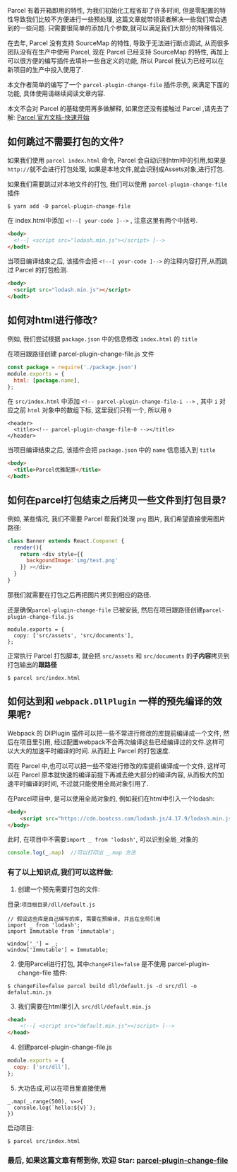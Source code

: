 Parcel 有着开箱即用的特性, 为我们初始化工程省却了许多时间, 但是零配置的特性导致我们比较不方便进行一些预处理, 这篇文章就带领读者解决一些我们常会遇到的一些问题. 只需要很简单的添加几个参数,就可以满足我们大部分的特殊情况.

在去年, Parcel 没有支持 SourceMap 的特性, 导致于无法进行断点调试, 从而很多团队没有在生产中使用 Parcel, 现在 Parcel 已经支持 SourceMap 的特性, 再加上可以很方便的编写插件去填补一些自定义的功能, 所以 Parcel 我认为已经可以在新项目的生产中投入使用了.

本文作者简单的编写了一个 `parcel-plugin-change-file` 插件示例, 来满足下面的功能, 具体使用请继续阅读文章内容.

本文不会对 Parcel 的基础使用再多做解释, 如果您还没有接触过 Parcel ,请先去了解: [Parcel 官方文档-快速开始](https://zh.parceljs.org/getting_started.html)

## 如何跳过不需要打包的文件?

如果我们使用 `parcel index.html` 命令, Parcel 会自动识别html中的引用,如果是`http://`就不会进行打包处理, 如果是本地文件,就会识别成Assets对象,进行打包.

如果我们需要跳过对本地文件的打包, 我们可以使用 `parcel-plugin-change-file` 插件

```
$ yarn add -D parcel-plugin-change-file
```

在 index.html中添加 `<!--[ your-code ]-->` , 注意这里有两个中括号.

```html
<body>
  <!--[ <script src="lodash.min.js"></script> ]-->
</bodt>
```
当项目编译结束之后, 该插件会把 `<!--[ your-code ]-->` 的注释内容打开,从而跳过 Parcel 的打包检测.
```html
<body>
  <script src="lodash.min.js"></script>
</bodt>
```

## 如何对html进行修改?
例如, 我们尝试根据 `package.json` 中的信息修改 `index.html` 的 `title`

在项目跟路径创建 parcel-plugin-change-file.js 文件

```js
const package = require('./package.json')
module.exports = {
  html: [package.name],
};
```
在 `src/index.html` 中添加 `<!-- parcel-plugin-change-file-i -->` , 其中 `i` 对应之前 `html` 对象中的数组下标, 这里我们只有一个, 所以用 `0`
```
<header>
  <title><!-- parcel-plugin-change-file-0 --></title>
</header>
```

当项目编译结束之后, 该插件会把 `package.json` 中的 `name` 信息插入到 `title`
```html
<body>
  <title>Parcel优雅配置</title>
</bodt>
```

## 如何在parcel打包结束之后拷贝一些文件到打包目录?

例如, 某些情况, 我们不需要 Parcel 帮我们处理 `png` 图片, 我们希望直接使用图片路径:
```js
class Banner extends React.Componet {
  render(){
    return <div style={{
      backgoundImage:'img/test.png'
    }} ></div>
  }
}
```
那我们就需要在打包之后再把图片拷贝到相应的路径.

还是确保`parcel-plugin-change-file` 已被安装, 然后在项目跟路径创建`parcel-plugin-change-file.js`

```
module.exports = {
  copy: ['src/assets', 'src/documents'],
};
```

正常执行 Parcel 打包脚本, 就会把 `src/assets` 和 `src/documents` 的**子内容**拷贝到打包输出的**跟路径**
```
$ parcel src/index.html
```


## 如何达到和 `webpack.DllPlugin` 一样的预先编译的效果呢?

Webpack 的 DllPlugin 插件可以把一些不常进行修改的库提前编译成一个文件, 然后在项目里引用, 经过配置webpack不会再次编译这些已经编译过的文件.这样可以大大的加速平时编译的时间. 从而赶上 Parcel 的打包速度.

而在 Parcel 中,也可以可以把一些不常进行修改的库提前编译成一个文件, 这样可以在 Parcel 原本就快速的编译前提下再减去绝大部分的编译内容, 从而极大的加速平时编译的时间, 不过就只能使用全局对象引用了.

在Parcel项目中, 是可以使用全局对象的, 例如我们在html中引入一个lodash:

```html
<body>
    <script src="https://cdn.bootcss.com/lodash.js/4.17.9/lodash.min.js"></script>
</body>
```

此时, 在项目中不需要`import _ from 'lodash'`, 可以识别全局`_`对象的
```js
console.log(_.map)  //可以打印出 _.map 方法
```
### 有了以上知识点,我们可以这样做:

1. 创建一个预先需要打包的文件:

目录:`项目根目录/dll/default.js`

```
// 假设这些库是自己编写的库, 需要在预编译, 并且在全局引用
import _ from 'lodash';
import Immutable from 'immutable';

window['_'] = _;
window['Immutable'] = Immutable;

```

2. 使用Parcel进行打包, 其中`changeFile=false` 是不使用 parcel-plugin-change-file 插件:

```
$ changeFile=false parcel build dll/default.js -d src/dll -o defalut.min.js
```

3. 我们需要在html里引入 `src/dll/default.min.js`

```html
<head>
    <!--[ <script src="default.min.js"></script> ]-->
</head>
```

4. 创建parcel-plugin-change-file.js

```js
module.exports = {
  copy: ['src/dll'],
};
```

5. 大功告成,可以在项目里直接使用

```
_.map(_.range(500), v=>{
  console.log(`hello:${v}`);
})
```
启动项目:
```
$ parcel src/index.html
```

### 最后, 如果这篇文章有帮到你, 欢迎 Star: [parcel-plugin-change-file](https://github.com/ymzuiku/parcel-plugin-change-file)

